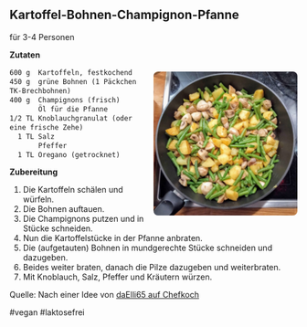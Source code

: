 
Kartoffel-Bohnen-Champignon-Pfanne  
----------------------------------

für 3-4 Personen

<img align='right' style="margin:5ex 0 1ex 1em;border-radius:8px" width="50%" 
    src="images/Kartoffel-Bohnen-Champignon-Pfanne.jpg"  />

**Zutaten**

```
600 g  Kartoffeln, festkochend
450 g  grüne Bohnen (1 Päckchen TK-Brechbohnen)
400 g  Champignons (frisch)
       Öl für die Pfanne
1/2 TL Knoblauchgranulat (oder eine frische Zehe)
  1 TL Salz
       Pfeffer
  1 TL Oregano (getrocknet)
```


**Zubereitung** 

1. Die Kartoffeln schälen und würfeln.
2. Die Bohnen auftauen.
3. Die Champignons putzen und in Stücke schneiden.
4. Nun die Kartoffelstücke in der Pfanne anbraten. 
5. Die (aufgetauten) Bohnen in mundgerechte Stücke schneiden und dazugeben.
6. Beides weiter braten,  danach die Pilze dazugeben und weiterbraten. 
7. Mit Knoblauch, Salz, Pfeffer und Kräutern würzen.

Quelle: Nach einer Idee von [daElli65 auf Chefkoch](https://www.chefkoch.de/rezepte/2566081401619369/Kartoffel-Bohnen-Champignon-Pfanne.html)

#vegan #laktosefrei
